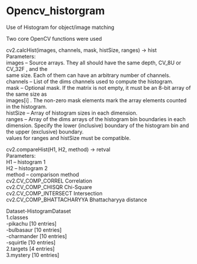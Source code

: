 # Opencv_historgram
Use of Histogram for object/image matching

Two core OpenCV functions were used

cv2.calcHist(images, channels, mask, histSize, ranges) → hist<br />
Parameters:<br />
images – Source arrays. They all should have the same depth, CV_8U or CV_32F , and the<br />
same size. Each of them can have an arbitrary number of channels.<br />
channels – List of the dims channels used to compute the histogram.<br />
mask – Optional mask. If the matrix is not empty, it must be an 8-bit array of the same size as<br />
images[i] . The non-zero mask elements mark the array elements counted in the histogram.<br />
histSize – Array of histogram sizes in each dimension.<br />
ranges – Array of the dims arrays of the histogram bin boundaries in each dimension. Specify
the lower (inclusive) boundary of the histogram bin and the upper (exclusive) boundary.<br />
values for ranges and histSize must be compatible.

cv2.compareHist(H1, H2, method) → retval<br />
Parameters:<br />
H1 – histogram 1<br />
H2 – histogram 2<br />
method – comparison method<br />
cv2.CV_COMP_CORREL Correlation<br />
cv2.CV_COMP_CHISQR Chi-Square<br />
cv2.CV_COMP_INTERSECT Intersection<br />
cv2.CV_COMP_BHATTACHARYYA Bhattacharyya distance<br />

Dataset-HistogramDataset<br />
1.classes<br />
  -pikachu [10 entries]<br />
  -bulbasaur [10 entries]<br />
  -charmander [10 entries]<br />
  -squirtle [10 entries]<br />
2.targets [4 entries]<br />
3.mystery [10 entries]<br />
